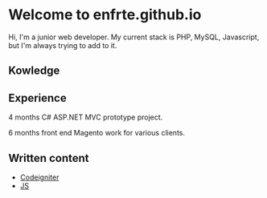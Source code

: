 # Welcome to enfrte.github.io

Hi, I'm a junior web developer. My current stack is PHP, MySQL, Javascript, but I'm always trying to add to it.

## Kowledge 

## Experience 

4 months C# ASP.NET MVC prototype project. 

6 months front end Magento work for various clients.  

## Written content

* [Codeigniter](codeigniter/index.md)
* [JS](js/index.md)
